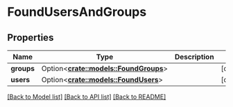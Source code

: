 # FoundUsersAndGroups

## Properties

Name | Type | Description | Notes
------------ | ------------- | ------------- | -------------
**groups** | Option<[**crate::models::FoundGroups**](FoundGroups.md)> |  | [optional]
**users** | Option<[**crate::models::FoundUsers**](FoundUsers.md)> |  | [optional]

[[Back to Model list]](../README.md#documentation-for-models) [[Back to API list]](../README.md#documentation-for-api-endpoints) [[Back to README]](../README.md)


